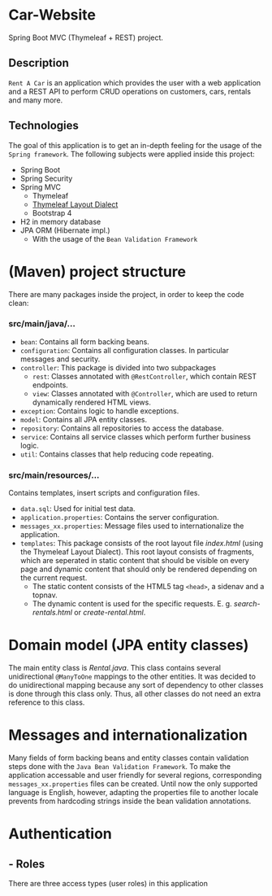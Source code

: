 # Car-Website
Spring Boot MVC (Thymeleaf + REST) project.

## Description
`Rent A Car` is an application which provides the user with a web application and a REST API to perform CRUD operations on customers, cars, rentals and many more.

## Technologies
The goal of this application is to get an in-depth feeling for the usage of the `Spring framework`. 
The following subjects were applied inside this project:
* Spring Boot
* Spring Security
* Spring MVC
  * Thymeleaf
  * [Thymeleaf Layout Dialect](https://ultraq.github.io/thymeleaf-layout-dialect/)
  * Bootstrap 4
* H2 in memory database
* JPA ORM (Hibernate impl.)
  * With the usage of the `Bean Validation Framework`

# (Maven) project structure
There are many packages inside the project, in order to keep the code clean:

### src/main/java/...
* `bean`: Contains all form backing beans.
* `configuration`: Contains all configuration classes. In particular messages and security.
* `controller`: This package is divided into two subpackages
  * `rest`: Classes annotated with `@RestController`, which contain REST endpoints.
  * `view`: Classes annotated with `@Controller`, which are used to return dynamically rendered HTML views.
* `exception`: Contains logic to handle exceptions.
* `model`: Contains all JPA entity classes.
* `repository`: Contains all repositories to access the database.
* `service`: Contains all service classes which perform further business logic.
* `util`: Contains classes that help reducing code repeating.

### src/main/resources/...
Contains templates, insert scripts and configuration files.
* `data.sql`: Used for initial test data.
* `application.properties`: Contains the server configuration.
* `messages_xx.properties`: Message files used to internationalize the application.
* `templates`: This package consists of the root layout file _index.html_ (using the Thymeleaf Layout Dialect). This root layout consists of fragments, which are seperated in static content that should be visible on every page and dynamic content that should only be rendered depending on the current request.
  * The static content consists of the HTML5 tag `<head>`, a sidenav and a topnav.
  * The dynamic content is used for the specific requests. E. g. _search-rentals.html_ or _create-rental.html_.

# Domain model (JPA entity classes)
The main entity class is _Rental.java_. This class contains several unidirectional `@ManyToOne` mappings to the other entities. It was decided to do unidirectional mapping because any sort of dependency to other classes is done through this class only. Thus, all other classes do not need an extra reference to this class.

# Messages and internationalization
Many fields of form backing beans and entity classes contain validation steps done with the `Java Bean Validation Framework`. To make the application accessable and user friendly for several regions, corresponding `messages_xx.properties` files can be created. Until now the only supported language is English, however, adapting the properties file to another locale prevents from hardcoding strings inside the bean validation annotations.

# Authentication
## - Roles
There are three access types (user roles) in this application
